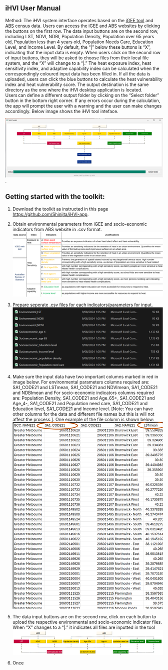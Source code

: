 ## iHVI User Manual
Method: 
The iHVI system interface operates based on the [iGEE tool](http://www.gisonmeta.com) and [ABS](https://www.abs.gov.au/census) census data. Users can access the iGEE and ABS websites by clicking the buttons on the first row. 
The data input buttons are on the second row, including LST, NDVI, NDBI, Population Density, Population over 65 years old, Population less than 4 years old, Population Needs Care, Education Level, and Income Level. By default, the “|” below these buttons is “X”, indicating that the input data is empty. When users click on the second row of input buttons, they will be asked to choose files from their local file system, and the “X” will change to a “|.” The heat exposure index, heat sensitivity index, and adaptive capability index can be calculated when the correspondingly coloured input data has been filled in. If all the data is uploaded, users can click the blue buttons to calculate the heat vulnerability index and heat vulnerability score. The output destination is the same directory as the one where the iHVI desktop application is located. Users can define a different output folder by clicking on the “Select folder” button in the bottom right corner. If any errors occur during the calculation, the app will prompt the user with a warning and the user can make changes accordingly. Below image shows the iHVI tool inteface. 

![image info](GUI.png). 


## Getting started with the toolkit: 

1. Download the toolkit as instructed in this page https://github.com/Shinjita/iHVI-app. 

2. Obtain environmental parameters from iGEE and socio-economic indicators from ABS website in .csv format.
 ![image info](Indicators.png)

3. Prepare seperate .csv files for each indicators/parameters for input. 
 ![image info](Data_indicator_CSV.png)

4. Make sure the input data have two important columns marked in red in image below. For environmental parameters columns required are: SA1_CODE21 and LSTmean, SA1_CODE21 and NDVImean, SA1_CODE21 and NDBImean and For socio-economic indicators columns required are: Population Density, SA1_CODE21 and Age_65+, SA1_CODE21 and Age_4-, SA1_CODE21 and Population need care, SA1_CODE21 and Education level, SA1_CODE21 and Income level.
[Note: You can have other columns for the data and different file names but this is will not affect the process.]. One example of the file column is shown below:  ![image info](Column_name.png)


6. The data input buttons are on the second row, click on each button to upload the respective environmental and socio-economic indicator files. When  “X” changes to a “|.” it indicates all files are inputted in the tool ![image info](Step_6.png)

7. Once 
